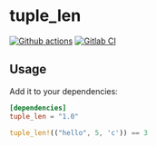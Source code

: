 # tuple_len

[![Github actions](https://github.com/sanpii/tuple_len/workflows/.github/workflows/ci.yml/badge.svg)](https://github.com/sanpii/tuple_len/actions?query=workflow%3A.github%2Fworkflows%2Fci.yml)
[![Gitlab CI](https://gitlab.com/sanpi/tuple_len/badges/master/pipeline.svg)](https://gitlab.com/sanpi/tuple_len/commits/master)

## Usage

Add it to your dependencies:

```toml
[dependencies]
tuple_len = "1.0"
```

```rust
tuple_len!(("hello", 5, 'c')) == 3
```

